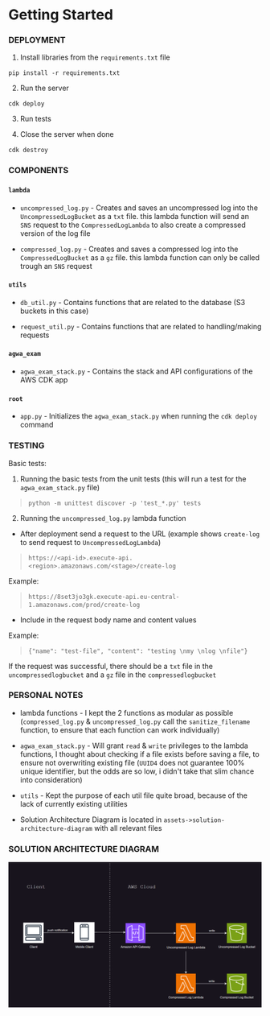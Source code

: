 # Getting Started

### DEPLOYMENT

1. Install libraries from the `requirements.txt` file

```
pip install -r requirements.txt
```

2. Run the server

```
cdk deploy
```

3. Run tests

4. Close the server when done

```
cdk destroy
```

### COMPONENTS

#### `lambda`

- `uncompressed_log.py` - Creates and saves an uncompressed log into the `UncompressedLogBucket` as a `txt` file. this lambda function will send an `SNS` request to the `CompressedLogLambda` to also create a compressed version of the log file

- `compressed_log.py` - Creates and saves a compressed log into the `CompressedLogBucket` as a `gz` file. this lambda function can only be called trough an `SNS` request

#### `utils`

- `db_util.py` - Contains functions that are related to the database (S3 buckets in this case)

- `request_util.py` - Contains functions that are related to handling/making requests

#### `agwa_exam`

- `agwa_exam_stack.py` - Contains the stack and API configurations of the AWS CDK app

#### `root`

- `app.py` - Initializes the `agwa_exam_stack.py` when running the `cdk deploy` command

### TESTING

Basic tests:

1. Running the basic tests from the unit tests (this will run a test for the `agwa_exam_stack.py` file)

> ```
> python -m unittest discover -p 'test_*.py' tests
> ```

2. Running the `uncompressed_log.py` lambda function

- After deployment send a request to the URL (example shows `create-log` to send request to `UncompressedLogLambda`)

> ```
> https://<api-id>.execute-api.<region>.amazonaws.com/<stage>/create-log
> ```

Example:

> ```
> https://8set3jo3gk.execute-api.eu-central-1.amazonaws.com/prod/create-log
> ```

- Include in the request body name and content values

Example:

> ```
> {"name": "test-file", "content": "testing \nmy \nlog \nfile"}
> ```

If the request was successful, there should be a `txt` file in the `uncompressedlogbucket` and a `gz` file in the `compressedlogbucket`

### PERSONAL NOTES

- lambda functions - I kept the 2 functions as modular as possible (`compressed_log.py` & `uncompressed_log.py` call the `sanitize_filename` function, to ensure that each function can work individually)

- `agwa_exam_stack.py` - Will grant `read` & `write` privileges to the lambda functions, I thought about checking if a file exists before saving a file, to ensure not overwriting existing file (`UUID4` does not guarantee 100% unique identifier, but the odds are so low, i didn't take that slim chance into consideration)

- `utils` - Kept the purpose of each util file quite broad, because of the lack of currently existing utilities

- Solution Architecture Diagram is located in `assets->solution-architecture-diagram` with all relevant files

### SOLUTION ARCHITECTURE DIAGRAM

![Solution Architecture Diagram](assets/solution-architecture-diagram/Solution%20Architecture%20Diagram.png)
